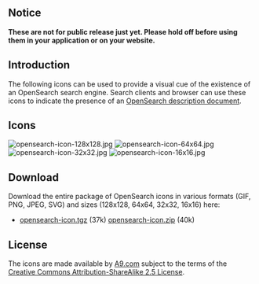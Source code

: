 ## Notice

**These are not for public release just yet. Please hold off before
using them in your application or on your website.**

## Introduction

The following icons can be used to provide a visual cue of the existence
of an OpenSearch search engine. Search clients and browser can use these
icons to indicate the presence of an [OpenSearch description
document](Specifications/OpenSearch/1.1#OpenSearch_description "wikilink").

## Icons

![opensearch-icon-128x128.jpg](opensearch-icon-128x128.jpg
"opensearch-icon-128x128.jpg")
![opensearch-icon-64x64.jpg](opensearch-icon-64x64.jpg
"opensearch-icon-64x64.jpg")
![opensearch-icon-32x32.jpg](opensearch-icon-32x32.jpg
"opensearch-icon-32x32.jpg")
![opensearch-icon-16x16.jpg](opensearch-icon-16x16.jpg
"opensearch-icon-16x16.jpg")

## Download

Download the entire package of OpenSearch icons in various formats (GIF,
PNG, JPEG, SVG) and sizes (128x128, 64x64, 32x32, 16x16)
    here:

  -   
    [opensearch-icon.tgz](http://www.opensearch.org/downloads/opensearch-icon.tgz)
    (37k)
    [opensearch-icon.zip](http://www.opensearch.org/downloads/opensearch-icon.zip)
    (40k)

## License

The icons are made available by [A9.com](http://a9.com) subject to the
terms of the [Creative Commons Attribution-ShareAlike 2.5
License](http://creativecommons.org/licenses/by-sa/2.5/).
